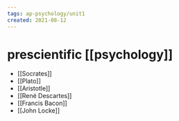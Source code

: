 ```yaml
---
tags: ap-psychology/unit1 
created: 2021-08-12
---
```


# prescientific [[psychology]]

- [[Socrates]]
- [[Plato]]
- [[Aristotle]]
- [[René Descartes]]
- [[Francis Bacon]]
- [[John Locke]]